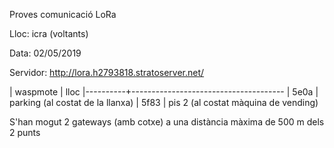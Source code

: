 Proves comunicació LoRa

Lloc: icra (voltants)

Data: 02/05/2019

Servidor: http://lora.h2793818.stratoserver.net/

| waspmote | lloc
|----------+--------------------------------------
| 5e0a     | parking (al costat de la llanxa)
| 5f83     | pis 2 (al costat màquina de vending)

S'han mogut 2 gateways (amb cotxe) a una distància màxima de 500 m
dels 2 punts
